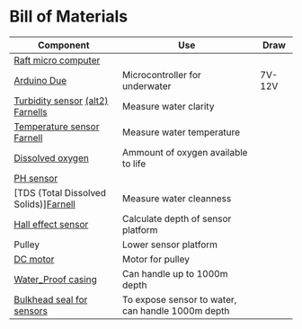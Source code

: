 # Bill of Materials

|Component|Use|Draw|
|-|-|-|
[Raft micro computer](https://docs.arduino.cc/hardware/due/)||
|[Arduino Due](https://www.amazon.se/Arduino-AG-utvecklingskort-Due-A000062/dp/B08933P95J?source=ps-sl-shoppingads-lpcontext&ref_=fplfs&psc=1&smid=ANU9KP01APNAG)|Microcontroller for underwater|7V-12V|
[Turbidity sensor](https://www.rikasensor.com/rk500-07-ss-turbidity-sensor.html) [(alt2)](https://www.electrokit.com/grumlighetssensor-analog) [Farnells](https://se.farnell.com/seeed-studio/101020752/turbidity-sensor-board-arduino/dp/4007740)|Measure water clarity||
[Temperature sensor](https://www.elbutik.se/product.html/shelly-ds18b20-temperatursensor?msclkid=df07bc15ebfb17916f10d4d63b7faed5&utm_source=bing&utm_medium=cpc&utm_campaign=Viva+-+Shopping&utm_term=4587574838336733&utm_content=Ad+group+%231) [Farnell](https://se.farnell.com/dfrobot/dfr0198/temp-sensor-probe-6mm-x-35mm-ss/dp/3517904)|Measure water temperature||
[Dissolved oxygen](https://se.farnell.com/dfrobot/sen0237-a/dev-kit-analog-dissolved-oxygen/dp/3517931)|Ammount of oxygen available to life||
[PH sensor](https://se.farnell.com/dfrobot/sen0169/anal-ph-sensor-meter-pro-kit-arduino/dp/3517876)||
|[TDS (Total Dissolved Solids)][Farnell](https://se.farnell.com/dfrobot/sen0244/analogue-tds-sensor-meter-kit/dp/3517934)|Measure water cleanness||
|[Hall effect sensor](https://www.electrokit.com/tlv49645-sip-3-hall-effektsensor-digital?gad_source=1&gad_campaignid=17338847491&gbraid=0AAAAAD_OrGN7ekLvdRKENoxCQ38xOgkfL&gclid=CjwKCAjwiY_GBhBEEiwAFaghvvtc5-3xuZx12bOuwTdUgIruGaBNhWvSB5BtiQO6VNAnJ_LaX2MxmBoCMSQQAvD_BwE) |Calculate depth of sensor platform||
|Pulley|Lower sensor platform||
|[DC motor](https://www.biltema.se/bil---mc/lasta-och-dra/transporttillbehor/elektriska-vinschar/elvinsch-12-v-907-kg-2000042426?utm_source=google&utm_medium=cpc&utm_campaign=p-shopping-LIA-mid&gad_source=1&gad_campaignid=1603792037&gbraid=0AAAAADowiYi8V4ggsYYD4R_vxDRMR9FQR&gclid=Cj0KCQjwoP_FBhDFARIsANPG24PgOhgRuM1j2egWvMcDXaO6lrkzRsuYV2femD6pD6_SUT8Prufzs9IaAtKREALw_wcB)|Motor for pulley||
|[Water_Proof casing](https://bluerobotics.com/store/watertight-enclosures/wte-vp/)|Can handle up to 1000m depth||
|[Bulkhead seal for sensors](https://bluerobotics.com/store/cables-connectors/penetrators/wlp-vp/)|To expose sensor to water, can handle 1000m depth||
